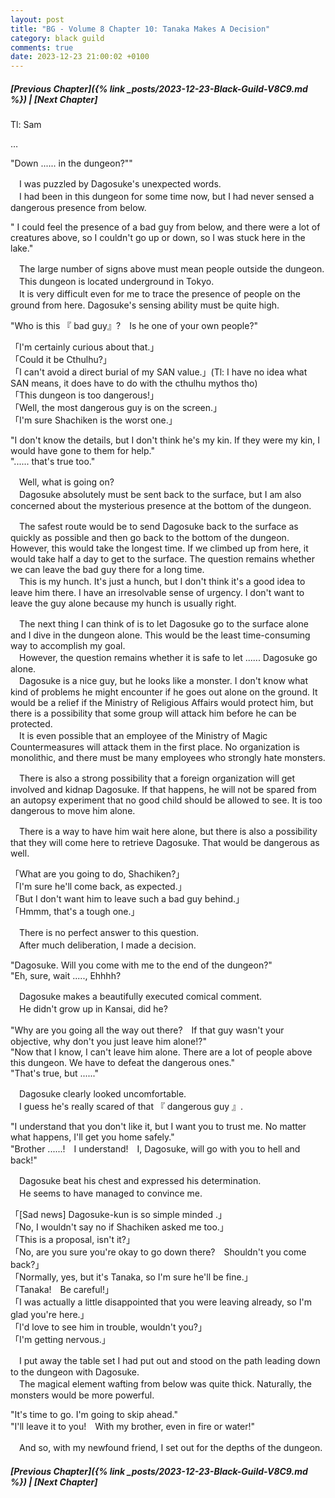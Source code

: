 ```yaml
---
layout: post
title: "BG - Volume 8 Chapter 10: Tanaka Makes A Decision"
category: black guild
comments: true
date: 2023-12-23 21:00:02 +0100
---
```


##### [Previous Chapter]({% link _posts/2023-12-23-Black-Guild-V8C9.md %}) \| [Next Chapter]


Tl: Sam


…



"Down ...... in the dungeon?""

　I was puzzled by Dagosuke's unexpected words.    
　I had been in this dungeon for some time now, but I had never sensed a dangerous presence from below.

" I could feel the presence of a bad guy from below, and there were a lot of creatures above, so I couldn't go up or down, so I was stuck here in the lake."
<!--more-->

　The large number of signs above must mean people outside the dungeon.   
　This dungeon is located underground in Tokyo.   
　It is very difficult even for me to trace the presence of people on the ground from here. Dagosuke's sensing ability must be quite high.

"Who is this 『 bad guy』?　Is he one of your own people?"

「I'm certainly curious about that.」   
「Could it be Cthulhu?」   
「I can't avoid a direct burial of my SAN value.」(Tl: I have no idea what SAN means, it does have to do with the cthulhu mythos tho)   
「This dungeon is too dangerous!」    
「Well, the most dangerous guy is on the screen.」   
「I'm sure Shachiken is the worst one.」 

"I don't know the details, but I don't think he's my kin. If they were my kin, I would have gone to them for help."   
"...... that's true too."

　Well, what is going on?   
　Dagosuke absolutely must be sent back to the surface, but I am also concerned about the mysterious presence at the bottom of the dungeon.

　The safest route would be to send Dagosuke back to the surface as quickly as possible and then go back to the bottom of the dungeon. However, this would take the longest time. If we climbed up from here, it would take half a day to get to the surface. The question remains whether we can leave the bad guy there for a long time.   
　This is my hunch. It's just a hunch, but I don't think it's a good idea to leave him there. I have an irresolvable sense of urgency. I don't want to leave the guy alone because my hunch is usually right.

　The next thing I can think of is to let Dagosuke go to the surface alone and I dive in the dungeon alone. This would be the least time-consuming way to accomplish my goal.   
　However, the question remains whether it is safe to let ...... Dagosuke go alone.   
　Dagosuke is a nice guy, but he looks like a monster. I don't know what kind of problems he might encounter if he goes out alone on the ground. It would be a relief if the Ministry of Religious Affairs would protect him, but there is a possibility that some group will attack him before he can be protected.   
　It is even possible that an employee of the Ministry of Magic Countermeasures will attack them in the first place. No organization is monolithic, and there must be many employees who strongly hate monsters.

　There is also a strong possibility that a foreign organization will get involved and kidnap Dagosuke. If that happens, he will not be spared from an autopsy experiment that no good child should be allowed to see. It is too dangerous to move him alone.

　There is a way to have him wait here alone, but there is also a possibility that they will come here to retrieve Dagosuke. That would be dangerous as well.

  <div data-nat="424166"></div>


「What are you going to do, Shachiken?」   
「I'm sure he'll come back, as expected.」   
「But I don't want him to leave such a bad guy behind.」   
「Hmmm, that's a tough one.」

　There is no perfect answer to this question.   
　After much deliberation, I made a decision.

"Dagosuke. Will you come with me to the end of the dungeon?"   
"Eh, sure, wait ....., Ehhhh?

　Dagosuke makes a beautifully executed comical comment.   
　He didn't grow up in Kansai, did he?

"Why are you going all the way out there?　If that guy wasn't your objective, why don't you just leave him alone!?"   
"Now that I know, I can't leave him alone. There are a lot of people above this dungeon. We have to defeat the dangerous ones."   
"That's true, but ......"   

　Dagosuke clearly looked uncomfortable.   
　I guess he's really scared of that 『 dangerous guy 』.

"I understand that you don't like it, but I want you to trust me. No matter what happens, I'll get you home safely."     
"Brother ......!　I understand!　I, Dagosuke, will go with you to hell and back!"

　Dagosuke beat his chest and expressed his determination.   
　He seems to have managed to convince me.

「[Sad news] Dagosuke-kun is so simple minded .」   
「No, I wouldn't say no if Shachiken asked me too.」   
「This is a proposal, isn't it?」    
「No, are you sure you're okay to go down there?　Shouldn't you come back?」   
「Normally, yes, but it's Tanaka, so I'm sure he'll be fine.」   
「Tanaka!　Be careful!」    
「I was actually a little disappointed that you were leaving already, so I'm glad you're here.」   
「I'd love to see him in trouble, wouldn't you?」   
「I'm getting nervous.」

　I put away the table set I had put out and stood on the path leading down to the dungeon with Dagosuke.    
　The magical element wafting from below was quite thick. Naturally, the monsters would be more powerful.

"It's time to go. I'm going to skip ahead."   
"I'll leave it to you!　With my brother, even in fire or water!"

　And so, with my newfound friend, I set out for the depths of the dungeon.



##### [Previous Chapter]({% link _posts/2023-12-23-Black-Guild-V8C9.md %}) \| [Next Chapter]

